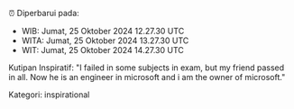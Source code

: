 ⏰ Diperbarui pada:
- WIB: Jumat, 25 Oktober 2024 12.27.30 UTC
- WITA: Jumat, 25 Oktober 2024 13.27.30 UTC
- WIT: Jumat, 25 Oktober 2024 14.27.30 UTC

Kutipan Inspiratif:
"I failed in some subjects in exam, but my friend passed in all. Now he is an engineer in microsoft and i am the owner of microsoft."


Kategori: inspirational

